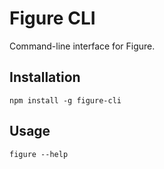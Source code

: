 # Figure CLI

Command-line interface for Figure.

## Installation

`npm install -g figure-cli`

## Usage

`figure --help`
